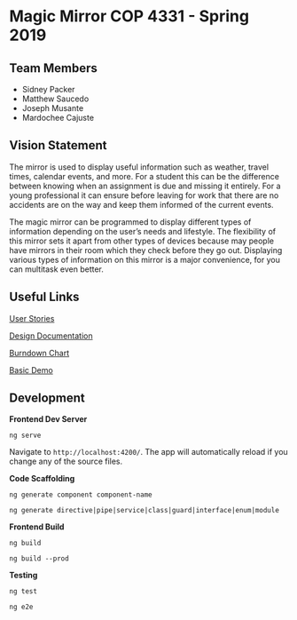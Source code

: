 # Magic Mirror COP 4331 - Spring 2019

## Team Members
* Sidney Packer
* Matthew Saucedo
* Joseph Musante
* Mardochee Cajuste

## Vision Statement

The mirror is used to display useful information such as weather, travel times, calendar events, and more. 
For a student this can be the difference between knowing when an assignment is due and missing it entirely.
For a young professional it can ensure before leaving for work that there are no accidents are on the way and keep them informed of the current events. 

The magic mirror can be programmed to display different types of information depending on the user’s needs and lifestyle.
The flexibility of this mirror sets it apart from other types of devices because may people have mirrors in their room which they check before they go out. Displaying various types of information on this mirror is a major convenience, for you can multitask even better.  

## Useful Links

[User Stories](https://github.com/jrmusan/Magic-Mirror/blob/master/Sprint%201/User_Stories.md)

[Design Documentation](./docs/Design_Documentation.md)

[Burndown Chart](http://radekstepan.com/burnchart/#!/jrmusan/Magic-Mirror "Burndown Chart")

[Basic Demo](http://magic-mirror-demo.s3-website.us-east-2.amazonaws.com "Clock Demo")

## Development
**Frontend Dev Server**

```
ng serve
```

Navigate to `http://localhost:4200/`. The app will automatically reload if you change any of the source files.

**Code Scaffolding**

```
ng generate component component-name
```

```
ng generate directive|pipe|service|class|guard|interface|enum|module
```

**Frontend Build**

```
ng build
```

```
ng build --prod
```

**Testing**

```
ng test
```

```
ng e2e
```


